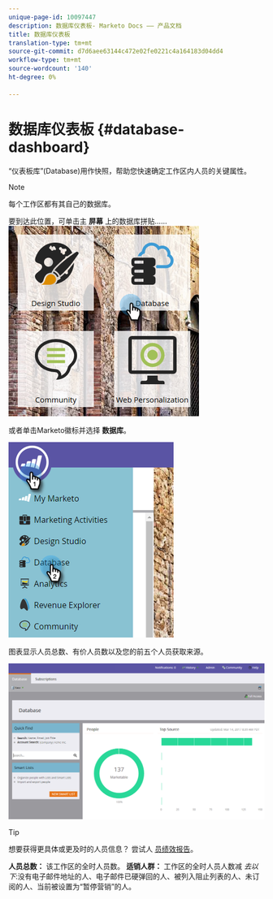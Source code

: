 ```yaml
---
unique-page-id: 10097447
description: 数据库仪表板- Marketo Docs —— 产品文档
title: 数据库仪表板
translation-type: tm+mt
source-git-commit: d7d6aee63144c472e02fe0221c4a164183d04dd4
workflow-type: tm+mt
source-wordcount: '140'
ht-degree: 0%

---
```



# 数据库仪表板 {#database-dashboard}

“仪表板库”(Database)用作快照，帮助您快速确定工作区内人员的关键属性。

>[!NOTE]
>
>每个工作区都有其自己的数据库。

要到达此位置，可单击主 **屏幕** 上的数据库拼贴……   ![](assets/db-3.png)

或者单击Marketo徽标并选择 **数据库**。

![](assets/db2.png)

图表显示人员总数、有价人员数以及您的前五个人员获取来源。

![](assets/three-7.png)

>[!TIP]
>
>想要获得更具体或更及时的人员信息？ 尝试人 [员绩效报告](../../../../product-docs/reporting/basic-reporting/report-types/people-performance-report.md)。

**人员总数：** 该工作区的全时人员数。  **适销人群：** 工作区的全时人员人数减 *去以下*:没有电子邮件地址的人、电子邮件已硬弹回的人、被列入阻止列表的人、未订阅的人、当前被设置为“暂停营销”的人。

